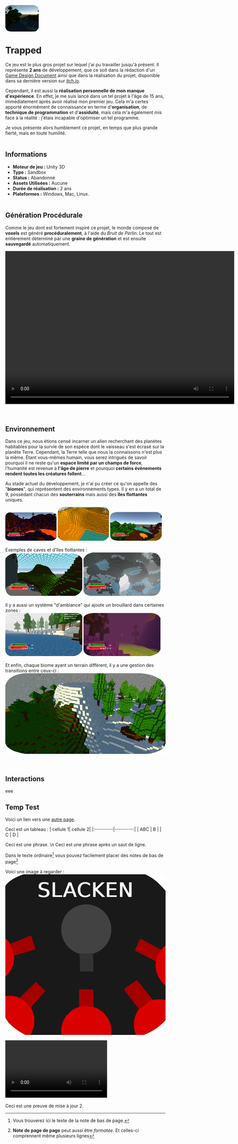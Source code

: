 [![](./Images/Trapped_Logo.png)](https://mcdown.itch.io/trapped)
# Trapped

Ce jeu est le plus gros projet sur lequel j'ai pu travailler jusqu'à présent. Il représente **2 ans** de développement, que ce soit dans la rédaction d'un [Game Design Document](https://docs.google.com/document/d/1_1KQkmH81AEaGpWc58F0cResZkfwV0hweFI6ZmrWNoI/edit?usp=sharing) ainsi que dans la réalisation du projet, disponible dans sa dernière version sur [itch.io](https://mcdown.itch.io/trapped).

Cependant, il est aussi la **réalisation personnelle de mon manque d'expérience**. En effet, je me suis lancé dans un tel projet à l'âge de 15 ans, immédiatement après avoir réalisé mon premier jeu. Cela m'a certes apporté énormément de connaissance en terme d'**organisation**, de **technique de programmation** et d'**assiduité**, mais cela m'a également mis face à la réalité : j'étais incapable d'optimiser un tel programme.

Je vous présente alors humblement ce projet, en temps que plus grande fierté, mais en toute humilité.
<br><br>

## Informations
- **Moteur de jeu :** Unity 3D
- **Type :** Sandbox
- **Status :** Abandonné
- **Assets Utilisées :** Aucune
- **Durée de réalisation :** 2 ans
- **Plateformes :** Windows, Mac, Linux.
<br><br>

## Génération Procédurale
Comme le jeu dont est fortement inspiré ce projet, le monde composé de **voxels** est généré **procéduralement**, à l'aide du *Bruit de Perlin*. Le tout est entièrement déterminé par une **graine de génération** et est ensuite **sauvegardé** automatiquement.
<div>
<video width="720" height="480" controls>
  <source src="./Videos/GenerationProcedurale.mp4" type="video/mp4">
</video>
</div>
<br><br>

## Environnement
Dans ce jeu, nous étions censé incarner un alien recherchant des planètes habitables pour la survie de son espèce dont le vaisseau s'est écrasé sur la planète Terre. Cependant, la Terre telle que nous la connaissons n'est plus la même. Étant vous-mêmes humain, vous serez intrigués de savoir pourquoi il ne reste qu'un **espace limité par un champs de force**, l'humanité est revenue à **l'âge de pierre** et pourquoi **certains évènements rendent toutes les créatures follent**...

Au stade actuel du développement, je n'ai pu créer ce qu'on appelle des "**biomes**", qui représentent des environnements types. Il y en a un total de 9, possédant chacun des **souterrains** mais aussi des **îles flottantes** uniques.
<div>
  <img src="./Images/VolcanoBiome.png" alt="Image 1" style="width: 32%;">
  <img src="./Images/DesertBiome.png" alt="Image 2" style="width: 32%;">
  <img src="./Images/InGameView.png" alt="Image 3" style="width: 32%;">
</div>
<br>
Exemples de caves et d'îles flottantes :
<div>
  <img src="./Images/FloatingIslands.png" alt="Image 4" style="width: 48%;">
  <img src="./Images/FrozenCave.png" alt="Image 5" style="width: 48%;">
</div>
<br>
Il y a aussi un système "d'ambiance" qui ajoute un brouillard dans certaines zones :
<div>
  <img src="./Images/FrozenForest.png" alt="Image 6" style="width: 48%;">
  <img src="./Images/IrradiatedBiome.png" alt="Image 7" style="width: 48%;">
</div>
<br>
Et enfin, chaque biome ayant un terrain différent, il y a une gestion des transitions entre ceux-ci :
<div>
  <img src="./Images/BiomeTransitions.png" alt="Image 8">
</div>
<br><br>

## Interactions
eee

## Temp Test
Voici un lien vers une [autre page](./trapped.md).

Ceci est un tableau :
| cellule 1| cellule 2|
|:---------|---------:|
| ABC      | B        |
|    C     |    D     |

Ceci est une phrase. \n Ceci est une phrase après un saut de ligne.

Dans le texte ordinaire[^1] vous pouvez facilement placer des notes de bas de page[^2]

Voici une image à regarder : 
[![](./Images/Slacken_1.png)](./trapped.html)

<video width="320" height="180" controls>
  <source src="./Videos/TrailerRock'n'Fall.mp4" type="video/mp4">
</video>

Ceci est une preuve de mise à jour 2.

[^1]: Vous trouverez ici le texte de la note de bas de page.
 [^2]: **Note de page de page** peut aussi être *formatée*.
Et celles-ci comprennent même plusieurs lignes
